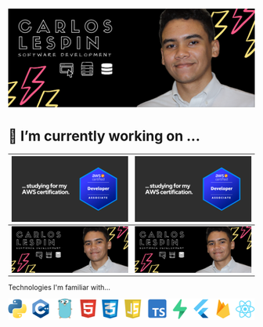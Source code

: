 [!["Banner with Carlos Profile"](https://github.com/Calesi19/Calesi19/blob/main/banner.png?raw=true)](https://carloslespin.com/)

# 🔭 I’m currently working on ...


| ![Technologies](aws.png)       | ![Technologies](aws.png)       |
| -------------- | -------------- |
| [!["Banner with Carlos Profile"](https://github.com/Calesi19/Calesi19/blob/main/banner.png?raw=true)](https://carloslespin.com/) | [!["Banner with Carlos Profile"](https://github.com/Calesi19/Calesi19/blob/main/banner.png?raw=true)](https://carloslespin.com/) |








Technologies I'm familiar with...

![Technologies](https://github.com/Calesi19/Calesi19/blob/main/logos.png?raw=true)
